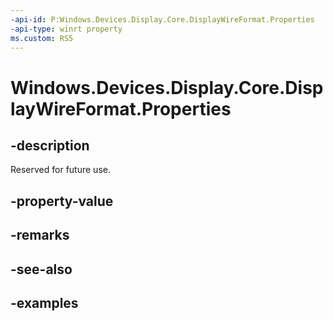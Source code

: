 ```yaml
---
-api-id: P:Windows.Devices.Display.Core.DisplayWireFormat.Properties
-api-type: winrt property
ms.custom: RS5
---
```


<!-- Property syntax.
public IMapView<Guid, object> Properties { get; }
-->

# Windows.Devices.Display.Core.DisplayWireFormat.Properties

## -description
Reserved for future use.

## -property-value

## -remarks

## -see-also

## -examples
